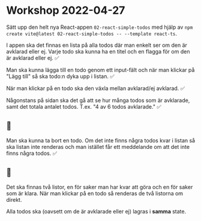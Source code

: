 # Workshop 2022-04-27

Sätt upp den helt nya React-appen `02-react-simple-todos` med hjälp av `npm create vite@latest 02-react-simple-todos -- --template react-ts`.

I appen ska det finnas en lista på alla todos där man enkelt ser om den är avklarad eller ej. Varje todo ska kunna ha en titel och en flagga för om den är avklarad eller ej. ✅

Man ska kunna lägga till en todo genom ett input-fält och när man klickar på "Lägg till" så ska todo:n dyka upp i listan. ✅

När man klickar på en todo ska den växla mellan avklarad/ej avklarad. ✅

Någonstans på sidan ska det gå att se hur många todos som är avklarade, samt det totala antalet todos. T.ex. "4 av 6 todos avklarade." ✅

## 🌟

Man ska kunna ta bort en todo. Om det inte finns några todos kvar i listan så ska listan inte renderas och man istället får ett meddelande om att det inte finns några todos. ✅

## 🚀

Det ska finnas två listor, en för saker man har kvar att göra och en för saker som är klara. När man klickar på en todo så renderas de två listorna om direkt.

Alla todos ska (oavsett om de är avklarade eller ej) lagras i **samma** state.
